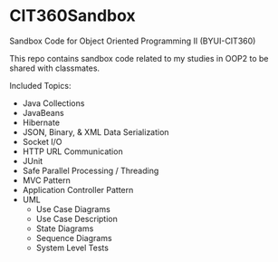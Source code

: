 # CIT360Sandbox
Sandbox Code for Object Oriented Programming II (BYUI-CIT360)

This repo contains sandbox code related to my studies in 
OOP2 to be shared with classmates.

Included Topics:
- Java Collections
- JavaBeans
- Hibernate
- JSON, Binary, & XML Data Serialization
- Socket I/O
- HTTP URL Communication
- JUnit
- Safe Parallel Processing / Threading
- MVC Pattern
- Application Controller Pattern
- UML
  - Use Case Diagrams
  - Use Case Description
  - State Diagrams
  - Sequence Diagrams
  - System Level Tests
